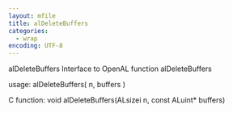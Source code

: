 ```yaml
---
layout: mfile
title: alDeleteBuffers
categories:
  - wrap
encoding: UTF-8
---
```


alDeleteBuffers  Interface to OpenAL function alDeleteBuffers

usage:  alDeleteBuffers( n, buffers )

C function:  void alDeleteBuffers(ALsizei n, const ALuint\* buffers)
